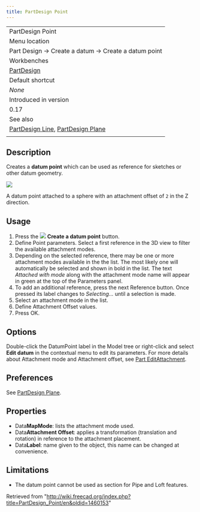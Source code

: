 ```yaml
---
title: PartDesign Point
---
```


|                                                                                                                 |
| --------------------------------------------------------------------------------------------------------------- |
| PartDesign Point                                                                                                |
| Menu location                                                                                                   |
| Part Design → Create a datum → Create a datum point                                                             |
| Workbenches                                                                                                     |
| [PartDesign](/PartDesign_Workbench "PartDesign Workbench")                                                      |
| Default shortcut                                                                                                |
| _None_                                                                                                          |
| Introduced in version                                                                                           |
| 0.17                                                                                                            |
| See also                                                                                                        |
| [PartDesign Line](/PartDesign_Line "PartDesign Line"), [PartDesign Plane](/PartDesign_Plane "PartDesign Plane") |
|                                                                                                                 |

## Description

Creates a **datum point** which can be used as reference for sketches or other datum geometry.

![](/images/DatumPoint.png)

A datum point attached to a sphere with an attachment offset of `2` in the Z direction.

## Usage

1. Press the ![](/images/PartDesign_Point.svg) **Create a datum point** button.
2. Define Point parameters. Select a first reference in the 3D view to filter the available attachment modes.
3. Depending on the selected reference, there may be one or more attachment modes available in the the list. The most likely one will automatically be selected and shown in bold in the list. The text _Attached with mode_ along with the attachment mode name will appear in green at the top of the Parameters panel.
4. To add an additional reference, press the next Reference button. Once pressed its label changes to _Selecting..._ until a selection is made.
5. Select an attachment mode in the list.
6. Define Attachment Offset values.
7. Press OK.

## Options

Double-click the DatumPoint label in the Model tree or right-click and select **Edit datum** in the contextual menu to edit its parameters. For more details about Attachment mode and Attachment offset, see [Part EditAttachment](/Part_EditAttachment "Part EditAttachment").

## Preferences

See [PartDesign Plane](/PartDesign_Plane#Preferences "PartDesign Plane").

## Properties

- Data**MapMode**: lists the attachment mode used.
- Data**Attachment Offset**: applies a transformation (translation and rotation) in reference to the attachment placement.
- Data**Label**: name given to the object, this name can be changed at convenience.

## Limitations

- The datum point cannot be used as section for Pipe and Loft features.

Retrieved from "<http://wiki.freecad.org/index.php?title=PartDesign_Point/en&oldid=1460153>"
